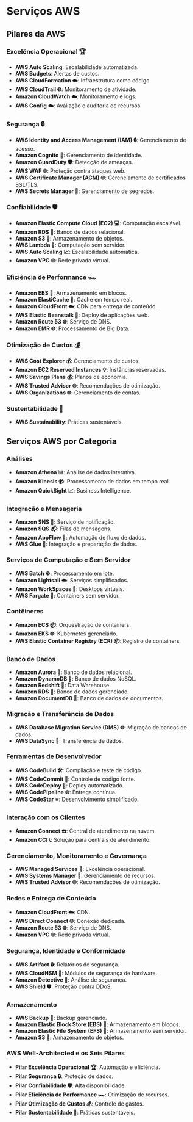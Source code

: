 # Serviços AWS

## Pilares da AWS

### Excelência Operacional 🏆
- **AWS Auto Scaling**: Escalabilidade automatizada.
- **AWS Budgets**: Alertas de custos.
- **AWS CloudFormation ☁️**: Infraestrutura como código.
- **AWS CloudTrail 🌐**: Monitoramento de atividade.
- **Amazon CloudWatch ☁️**: Monitoramento e logs.
- **AWS Config ☁️**: Avaliação e auditoria de recursos.

### Segurança 🔒
- **AWS Identity and Access Management (IAM) 🔒**: Gerenciamento de acesso.
- **Amazon Cognito 🔑**: Gerenciamento de identidade.
- **Amazon GuardDuty 🛡️**: Detecção de ameaças.
- **AWS WAF 🌐**: Proteção contra ataques web.
- **AWS Certificate Manager (ACM) 🌐**: Gerenciamento de certificados SSL/TLS.
- **AWS Secrets Manager 🔑**: Gerenciamento de segredos.

### Confiabilidade 🛡️
- **Amazon Elastic Compute Cloud (EC2) 💻**: Computação escalável.
- **Amazon RDS 🎲**: Banco de dados relacional.
- **Amazon S3 📁**: Armazenamento de objetos.
- **AWS Lambda 🚀**: Computação sem servidor.
- **AWS Auto Scaling 📈**: Escalabilidade automática.
- **Amazon VPC 🌐**: Rede privada virtual.

### Eficiência de Performance 🏎️
- **Amazon EBS 💾**: Armazenamento em blocos.
- **Amazon ElastiCache 💽**: Cache em tempo real.
- **Amazon CloudFront ☁️**: CDN para entrega de conteúdo.
- **AWS Elastic Beanstalk 🌱**: Deploy de aplicações web.
- **Amazon Route 53 🌐**: Serviço de DNS.
- **Amazon EMR 🌐**: Processamento de Big Data.

### Otimização de Custos 💰
- **AWS Cost Explorer 💰**: Gerenciamento de custos.
- **Amazon EC2 Reserved Instances 💡**: Instâncias reservadas.
- **AWS Savings Plans 💰**: Planos de economia.
- **AWS Trusted Advisor 🌐**: Recomendações de otimização.
- **AWS Organizations 🌐**: Gerenciamento de contas.

### Sustentabilidade 🌱
- **AWS Sustainability**: Práticas sustentáveis.

## Serviços AWS por Categoria

### Análises
- **Amazon Athena 📊**: Análise de dados interativa.
- **Amazon Kinesis 📹**: Processamento de dados em tempo real.
- **Amazon QuickSight 📈**: Business Intelligence.

### Integração e Mensageria
- **Amazon SNS 📩**: Serviço de notificação.
- **Amazon SQS 📬**: Filas de mensagens.
- **Amazon AppFlow 🌊**: Automação de fluxo de dados.
- **AWS Glue 🧩**: Integração e preparação de dados.

### Serviços de Computação e Sem Servidor
- **AWS Batch ⚙️**: Processamento em lote.
- **Amazon Lightsail ☁️**: Serviços simplificados.
- **Amazon WorkSpaces 💼**: Desktops virtuais.
- **AWS Fargate 🚢**: Containers sem servidor.

### Contêineres
- **Amazon ECS 📦**: Orquestração de containers.
- **Amazon EKS 🌐**: Kubernetes gerenciado.
- **AWS Elastic Container Registry (ECR) 📦**: Registro de containers.

### Banco de Dados
- **Amazon Aurora 🌌**: Banco de dados relacional.
- **Amazon DynamoDB 💾**: Banco de dados NoSQL.
- **Amazon Redshift 🌟**: Data Warehouse.
- **Amazon RDS 🎲**: Banco de dados gerenciado.
- **Amazon DocumentDB 📄**: Banco de dados de documentos.

### Migração e Transferência de Dados
- **AWS Database Migration Service (DMS) 🌐**: Migração de bancos de dados.
- **AWS DataSync 🔄**: Transferência de dados.

### Ferramentas de Desenvolvedor
- **AWS CodeBuild 🛠️**: Compilação e teste de código.
- **AWS CodeCommit 💾**: Controle de código fonte.
- **AWS CodeDeploy 🚀**: Deploy automatizado.
- **AWS CodePipeline 🌐**: Entrega contínua.
- **AWS CodeStar ⭐**: Desenvolvimento simplificado.

### Interação com os Clientes
- **Amazon Connect ☎️**: Central de atendimento na nuvem.
- **Amazon CCI 📞**: Solução para centrais de atendimento.
  
### Gerenciamento, Monitoramento e Governança
- **AWS Managed Services 🚀**: Excelência operacional.
- **AWS Systems Manager 🚀**: Gerenciamento de recursos.
- **AWS Trusted Advisor 🌐**: Recomendações de otimização.

### Redes e Entrega de Conteúdo
- **Amazon CloudFront ☁️**: CDN.
- **AWS Direct Connect 🌐**: Conexão dedicada.
- **Amazon Route 53 🌐**: Serviço de DNS.
- **Amazon VPC 🌐**: Rede privada virtual.

### Segurança, Identidade e Conformidade
- **AWS Artifact 🔒**: Relatórios de segurança.
- **AWS CloudHSM 🔐**: Módulos de segurança de hardware.
- **Amazon Detective 🔎**: Análise de segurança.
- **AWS Shield 🛡️**: Proteção contra DDoS.

### Armazenamento
- **AWS Backup 📁**: Backup gerenciado.
- **Amazon Elastic Block Store (EBS) 💾**: Armazenamento em blocos.
- **Amazon Elastic File System (EFS) 📁**: Armazenamento sem servidor.
- **Amazon S3 📁**: Armazenamento de objetos.

### AWS Well-Architected e os Seis Pilares
- **Pilar Excelência Operacional 🏆**: Automação e eficiência.
- **Pilar Segurança 🔒**: Proteção de dados.
- **Pilar Confiabilidade 🛡️**: Alta disponibilidade.
- **Pilar Eficiência de Performance 🏎️**: Otimização de recursos.
- **Pilar Otimização de Custos 💰**: Controle de gastos.
- **Pilar Sustentabilidade 🌱**: Práticas sustentáveis.

